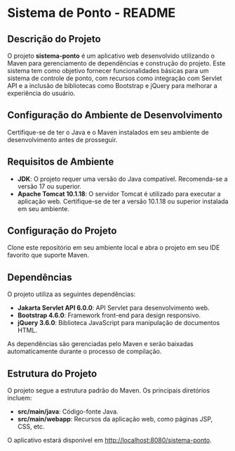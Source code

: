 # Sistema de Ponto - README

## Descrição do Projeto
O projeto **sistema-ponto** é um aplicativo web desenvolvido utilizando o Maven para gerenciamento de dependências e construção do projeto. Este sistema tem como objetivo fornecer funcionalidades básicas para um sistema de controle de ponto, com recursos como integração com Servlet API e a inclusão de bibliotecas como Bootstrap e jQuery para melhorar a experiência do usuário.

## Configuração do Ambiente de Desenvolvimento
Certifique-se de ter o Java e o Maven instalados em seu ambiente de desenvolvimento antes de prosseguir.

## Requisitos de Ambiente
- **JDK**: O projeto requer uma versão do Java compatível. Recomenda-se a versão 17 ou superior.
- **Apache Tomcat 10.1.18**: O servidor Tomcat é utilizado para executar a aplicação web. Certifique-se de ter a versão 10.1.18 ou superior instalada em seu ambiente.

## Configuração do Projeto
Clone este repositório em seu ambiente local e abra o projeto em seu IDE favorito que suporte Maven.

## Dependências
O projeto utiliza as seguintes dependências:

- **Jakarta Servlet API 6.0.0**: API Servlet para desenvolvimento web.
- **Bootstrap 4.6.0**: Framework front-end para design responsivo.
- **jQuery 3.6.0**: Biblioteca JavaScript para manipulação de documentos HTML.

As dependências são gerenciadas pelo Maven e serão baixadas automaticamente durante o processo de compilação.

## Estrutura do Projeto
O projeto segue a estrutura padrão do Maven. Os principais diretórios incluem:

- **src/main/java**: Código-fonte Java.
- **src/main/webapp**: Recursos da aplicação web, como páginas JSP, CSS, etc.

O aplicativo estará disponível em [http://localhost:8080/sistema-ponto](http://localhost:8080/sistema-ponto).
